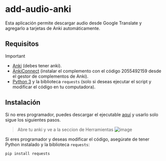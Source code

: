 # add-audio-anki
Esta aplicación permite descargar audio desde Google Translate y agregarlo a tarjetas de Anki automáticamente.

## Requisitos
> [!IMPORTANT]
> - [Anki](https://apps.ankiweb.net/) (debes tener anki).
> - [AnkiConnect](https://github.com/FooSoft/anki-connect) (instalar el complemento con el código 2055492159 desde el gestor de complementos de Anki).
> - [Python 3](https://www.python.org/downloads/) y la biblioteca `requests` (solo si deseas ejecutar el script y modificar el código en tu computadora).

## Instalación

Si no eres programador, puedes descargar el ejecutable [aquí](ENLACE_AL_EJECUTABLE) y usarlo solo sigue los siguientes pasos.

> Abre tu anki y ve a la seccion de Herramientas
> ![image](https://github.com/user-attachments/assets/2fd48752-348a-4fe8-81b1-0882154becf9)


Si eres programador y deseas modificar el código, asegúrate de tener Python instalado y la biblioteca `requests`:

```bash
pip install requests
